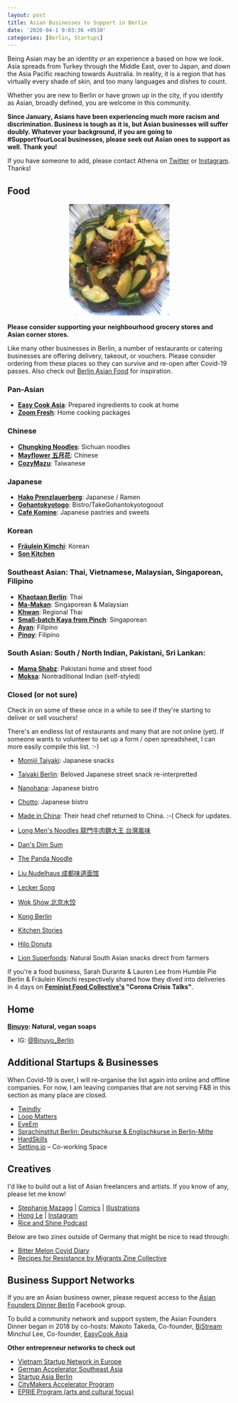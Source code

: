 ```yaml
---
layout: post
title: Asian Businesses to Support in Berlin
date: '2020-04-1 9:03:36 +0530'
categories: [Berlin, Startups]
---
```


Being Asian may be an identity or an experience a based on how we look. Asia spreads from Turkey through the Middle East, over to Japan, and down the Asia Pacific reaching towards Australia. In reality, it is a region that has virtually every shade of skin, and too many languages and dishes to count.

Whether you are new to Berlin or have grown up in the city, if you identify as Asian, broadly defined, you are welcome in this community. 

**Since January, Asians have been experiencing much more racism and discrimination. Business is tough as it is, but Asian businesses will suffer doubly. Whatever your background, if you are going to #SupportYourLocal businesses, please seek out Asian ones to support as well. Thank you!**

If you have someone to add, please contact Athena on [Twitter](http://www.twitter.com/@shenchingtou) or [Instagram](https://instagram.com/thecupandtheroad). Thanks!

## Food

<center><img src="/assets/blog/2020-03/chinese_veg_stirfry.jpg" alt="Chinese vegetarian stirfry" height="250"></center>

**Please consider supporting your neighbourhood grocery stores and Asian corner stores.**

Like many other businesses in Berlin, a number of restaurants or catering businesses are offering delivery, takeout, or vouchers. Please consider ordering from these places so they can survive and re-open after Covid-19 passes. Also check out [Berlin Asian Food](https://www.instagram.com/berlinasianfood/) for inspiration.

### Pan-Asian
*  [**Easy Cook Asia**](https://www.facebook.com/easycookasia/?eid=ARDESy2ZiwYwa11EQsXRaE_PQCTWXBb36s90Lis81jVPxVxQojFX9lHj0mG80gAAIGaJ-8xInteN8yeJ&timeline_context_item_type=intro_card_work&timeline_context_item_source=642427799&fref=tag): Prepared ingredients to cook at home 
*  [**Zoom Fresh**](https://instagram.com/zoom.fresh?igshid=4ch1fkc5ds79): Home cooking packages

### Chinese
*  [**Chungking Noodles**](https://www.instagram.com/chungkingnoodles/): Sichuan noodles
*  [**Mayflower 五月花**](https://www.lieferando.de/en/mayflower-1): Chinese
*  [**CozyMazu**](https://www.facebook.com/Cozymazu/): Taiwanese

### Japanese
*  [**Hako Prenzlauerberg**](https://instagram.com/hakoramen.pberg?igshid=1by6o0tquibag): Japanese / Ramen
* [**Gohantokyotogo**](https://www.facebook.com/Gohantokyotogo-112327130216208/?hc_location=ufi): Bistro/TakeGohantokyotogoout
* [**Café Komine**](https://www.facebook.com/cafekomine/?hc_location=ufi): Japanese pastries and sweets 

### Korean 
*  [**Fräulein Kimchi**](https://www.instagram.com/fraeuleinkimchi/): Korean
*  [**Son Kitchen**](https://www.facebook.com/sonkitchen/?hc_location=ufi)

### Southeast Asian: Thai, Vietnamese, Malaysian, Singaporean, Filipino
*  [**Khaotaan Berlin**](https://www.instagram.com/p/B-Fv5EcnUj9/): Thai 
*  [**Ma-Makan**](https://instagram.com/mamakanberlin?igshid=63luwcbt93kk): Singaporean & Malaysian
*  [**Khwan**](www.khwanberlin.com/order-online): Regional Thai
*  [**Small-batch Kaya from Pinch**](https://www.instagram.com/iampinch/): Singaporean
*  [**Ayan**](https://www.ayan-berlin.de/): Filipino
*  [**Pinoy**](http://www.pinoyberlin.de/): Filipino



### South Asian: South / North Indian, Pakistani, Sri Lankan: 
*  [**Mama Shabz**](https://www.instagram.com/mamashabz/): Pakistani home and street food
*  [**Moksa**](https://www.instagram.com/moksa.kitchen/): Nontraditional Indian (self-styled)

### Closed (or not sure)
Check in on some of these once in a while to see if they're starting to deliver or sell vouchers!

There's an endless list of restaurants and many that are not online (yet). If someone wants to volunteer to set up a form / open spreadsheet, I can more easily compile this list. :-) 

* [Momiji Taiyaki](https://www.facebook.com/momijiberlin/?hc_location=ufi): Japanese snacks
* [Taiyaki Berlin](https://www.instagram.com/taiyakiberlin/?igshid=cpfw6oujrj3c): Beloved Japanese street snack re-interpretted
* [Nanohana](https://www.instagram.com/nanohana.berlin/): Japanese bistro
* [Chotto](https://www.instagram.com/chottoberlin/): Japanese bistro
* [Made in China](https://www.instagram.com/madeinchina.berlin/?igshid=11gjqpxo04v8l): Their head chef returned to China. :-( Check for updates.
* [Long Men's Noodles 龍門牛肉麵大王 台灣風味](https://www.instagram.com/lonmensnoodlehouse/?igshid=uzqy57t4ioj4)
* [Dan's Dim Sum](https://www.facebook.com/dansdimsumberlin/)
*  [The Panda Noodle](https://www.instagram.com/thepandanoodle/) 
*  [Liu Nudelhaus 成都味道面馆](https://www.instagram.com/liuchengduweidao/?hl=en)
*  [Lecker Song](https://www.facebook.com/leckersong.berlin/)
*  [Wok Show 北京水饺](https://www.facebook.com/pages/Wok-Show/106861286045075)
* [Kong Berlin](https://www.facebook.com/kong.berlin/?ref=py_c&eid=ARB5WemTYFey3JPQIgcEtSloqjO6FX0WLSfv-F21yq3MWnUimyPADZz8Xa32VWP_BMKMYA1u5gLfYr0O)


*  [Kitchen Stories](https://www.kitchenstories.com/en) 
*  [Hilo Donuts](https://hilodonuts.de/) 
*  [Lion Superfoods](https://www.facebook.com/Lion-Superfoods-385239848966886/?hc_location=ufi): Natural South Asian snacks direct from farmers

If you're a food business, Sarah Durante & Lauren Lee from Humble Pie Berlin & Fräulein Kimchi respectively shared how they dived into deliveries in 4 days on **[Feminist Food Collective's](https://feministfoodclub.com) "Corona Crisis Talks"**.

## Home
**[Binuyo](www.binuyo.com): Natural, vegan soaps**
- IG: [@Binuyo_Berlin](www.instagram.com/binuyo_berlin)


## Additional Startups & Businesses
When Covid-19 is over, I will re-organise the list again into online and offline companies. For now, I am leaving companies that are not serving F&B in this section as many place are closed.

*  [Twindly](https://www.twindly.com/) 
*  [Loop Matters](http://www.loopmatters.de/) 
*  [EyeEm](https://www.eyeem.com/) 
*  [Sprachinstitut Berlin: Deutschkurse & Englischkurse in Berlin-Mitte](https://sprachinstitut-berlin.de/) 
*  [HardSkills](https://hardskills.com/) 
*  [Setting.io](https://setting.io/)  – Co-working Space

## Creatives
I'd like to build out a list of Asian freelancers and artists. If you know of any, please let me know! 

* [Stephanie Mazagg](https://www.mazagg.com/) | [Comics](https://www.instagram.com/steph_anima/) | [Illustrations](https://www.instagram.com/stephanie_mazagg/)
* [Hong Le](https://hongle.de) | [Instagram](https://www.instagram.com/pummelkuh/)
* [Rice and Shine Podcast](https://www.instagram.com/riceandshine.podcast/)


Below are two zines outside of Germany that might be nice to read through:
* [Bitter Melon Covid Diary](https://www.instagram.com/p/B94hfaSJZp9/?igshid=1mn6jpu5ygrhc)
* [Recipes for Resistance by Migrants Zine Collective](https://www.instagram.com/p/B-JMcZQpHqC/)

## Business Support Networks
If you are an Asian business owner, please request access to the [Asian Founders Dinner Berlin](https://www.facebook.com/groups/424193485137898/) Facebook group.

To build a community network and support system, the Asian Founders Dinner began in 2018 by co-hosts:
Makoto Takeda, Co-founder,  [BiStream](http://www.bistream.de/) 
Minchul Lee, Co-founder,  [EasyCook Asia](https://easycookasia.de/) 

**Other entrepreneur networks to check out**
*  [Vietnam Startup Network in Europe](https://www.facebook.com/vsneu/?eid=ARDRF25XcnuaCenZ2Y8LfUla8uOS8dRyJfYrRmCxk2Xz_jHbAu2HxIsqh5e9ya8vkTxTSAoiTlv0b1JR&timeline_context_item_type=intro_card_work&timeline_context_item_source=1804261296&fref=tag) 
*  [German Accelerator Southeast Asia](https://www.facebook.com/GAccelerator.SoutheastAsia/?eid=ARBBiRPoAAtvY6Q8va0jSe4652mwNnrorR3HSfLgXxCiOB65VQD-3wDII8AUNTSdTOK7Ky1U8p9Wzo5R&timeline_context_item_type=intro_card_work&timeline_context_item_source=100001961495093&fref=tag) 
*  [Startup Asia Berlin](https://startup-asiaberlin.com/) 
*  [CityMakers Accelerator Program](https://c-makers.de/entry/citymakers-lab/) 
*  [EPRIE Program (arts and cultural focus)](https://eprie.net/program/program-2019/) 

